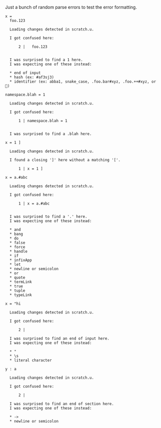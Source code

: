 Just a bunch of random parse errors to test the error formatting.

``` unison :error
x =
  foo.123
```

``` ucm :added-by-ucm
  Loading changes detected in scratch.u.

  I got confused here:

      2 |   foo.123


  I was surprised to find a 1 here.
  I was expecting one of these instead:

  * end of input
  * hash (ex: #af3sj3)
  * identifier (ex: abba1, snake_case, .foo.bar#xyz, .foo.++#xyz, or 🌻)
```

``` unison :error
namespace.blah = 1
```

``` ucm :added-by-ucm
  Loading changes detected in scratch.u.

  I got confused here:

      1 | namespace.blah = 1


  I was surprised to find a .blah here.
```

``` unison :error
x = 1 ]
```

``` ucm :added-by-ucm
  Loading changes detected in scratch.u.

  I found a closing ']' here without a matching '['.

      1 | x = 1 ]
```

``` unison :error
x = a.#abc
```

``` ucm :added-by-ucm
  Loading changes detected in scratch.u.

  I got confused here:

      1 | x = a.#abc


  I was surprised to find a '.' here.
  I was expecting one of these instead:

  * and
  * bang
  * do
  * false
  * force
  * handle
  * if
  * infixApp
  * let
  * newline or semicolon
  * or
  * quote
  * termLink
  * true
  * tuple
  * typeLink
```

``` unison :error
x = "hi
```

``` ucm :added-by-ucm
  Loading changes detected in scratch.u.

  I got confused here:

      2 | 

  I was surprised to find an end of input here.
  I was expecting one of these instead:

  * "
  * \s
  * literal character
```

``` unison :error
y : a
```

``` ucm :added-by-ucm
  Loading changes detected in scratch.u.

  I got confused here:

      2 | 

  I was surprised to find an end of section here.
  I was expecting one of these instead:

  * ->
  * newline or semicolon
```
